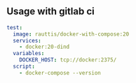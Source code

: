 ## Usage with gitlab ci

```yml
test:
  image: rauttis/docker-with-compose:20
  services:
    - docker:20-dind
  variables:
    DOCKER_HOST: tcp://docker:2375/
  script:
    - docker-compose --version
```

